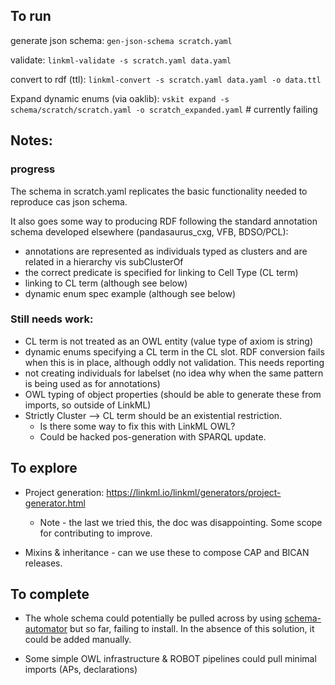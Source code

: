 ## To run

generate json schema: `gen-json-schema scratch.yaml`

validate: `linkml-validate -s scratch.yaml data.yaml`

convert to rdf (ttl): `linkml-convert -s scratch.yaml data.yaml -o data.ttl`

Expand dynamic enums (via oaklib): 
    `vskit expand -s schema/scratch/scratch.yaml -o scratch_expanded.yaml` # currently failing

## Notes:

### progress
The schema in scratch.yaml replicates the basic functionality needed to reproduce cas json schema.

It also goes some way to producing RDF following the standard annotation schema developed elsewhere
(pandasaurus_cxg, VFB, BDSO/PCL):
  - annotations are represented as individuals typed as clusters and are related in a hierarchy vis subClusterOf
  - the correct predicate is specified for linking to Cell Type (CL term)
  - linking to CL term (although see below)
  - dynamic enum spec example (although see below)

### Still needs work:
  - CL term is not treated as an OWL entity (value type of axiom is string)
  - dynamic enums specifying a CL term in the CL slot.  RDF conversion fails when this is in place, although oddly not  validation. This needs reporting
  - not creating individuals for labelset (no idea why when the same pattern is being used as for annotations)
  - OWL typing of object properties (should be able to generate these from imports, so outside of LinkML)
  - Strictly Cluster --> CL term should be an existential restriction.  
    - Is there some way to fix this with LinkML OWL?
    - Could be hacked pos-generation with SPARQL update.

## To explore

- Project generation: https://linkml.io/linkml/generators/project-generator.html
   - Note - the last we tried this, the doc was disappointing.  Some scope for contributing to improve.

- Mixins & inheritance - can we use these to compose CAP and BICAN releases.

## To complete

- The whole schema could potentially be pulled across by using 
[schema-automator](https://linkml.io/schema-automator/packages/importers.html#importing-from-json-schema) but so far, 
failing to install.  In the absence of this solution, it could be added manually.

- Some simple OWL infrastructure & ROBOT pipelines could pull minimal imports (APs, declarations)
